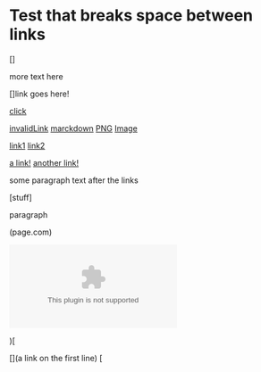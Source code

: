# Test that breaks space between links

[]

more text here

[]link goes here!
[]()

[click](http://nbastreams.site)

[invalidLink](someText)
[marckdown](https://www.markdownguide.org/basic-syntax/)
[PNG](Image.png)
[Image](https://www.google.com/images/branding/googlelogo/1x/googlelogo_color_272x92dp.png)

[link1](https://something.com)
[link2](some-thing.html)

[a link!](https://something.com)
[another link!](some-page.html)

some paragraph text after the links

[stuff]

paragraph

(page.com)

![link](page.com)

)[

[](a link on the first line)
[
